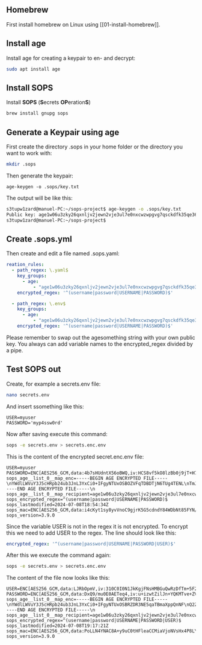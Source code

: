 ## Homebrew

First install homebrew on Linux using [[01-install-homebrew]].

## Install age

Install age for creating a keypair to en- and decrypt:

```zsh
sudo apt install age
```
## Install SOPS

Install **SOPS** (**S**ecrets **OP**eration**S**)

```zsh
brew install gnupg sops
```

## Generate a Keypair using age

First create the directory .sops in your home folder or the directory you want to work with:

```zsh
mkdir .sops
```

Then generate the keypair:

```
age-keygen -o .sops/key.txt
```

The output will be like this:

```zsh
s3tupw1zard@manuel-PC:~/sops-project$ age-keygen -o .sops/key.txt
Public key: age1w06u3zky26qxnljv2jewn2vje3ul7e0nxcwzwpgvg7qsckdfk35qe364t7
s3tupw1zard@manuel-PC:~/sops-project$ 
```

## Create .sops.yml

Then create and edit a file named .sops.yaml:

```yaml
reation_rules:
  - path_regex: \.yaml$
    key_groups:
      - age:
          - "age1w06u3zky26qxnljv2jewn2vje3ul7e0nxcwzwpgvg7qsckdfk35qe364t7"
    encrypted_regex: '^(username|password|USERNAME|PASSWORD)$'

  - path_regex: \.env$
    key_groups:
      - age:
          - "age1w06u3zky26qxnljv2jewn2vje3ul7e0nxcwzwpgvg7qsckdfk35qe364t7"
    encrypted_regex: '^(username|password|USERNAME|PASSWORD)$'
```

Please remember to swap out the agesomething string with your own public key. You always can add variable names to the encrypted_regex divided by a pipe.

## Test SOPS out

Create, for example a secrets.env file:

```zsh
nano secrets.env
```

And insert ssomething like this:

```env
USER=myuser
PASSWORD='myp4ssw0rd'
```

Now after saving execute this command:

```zsh
sops -e secrets.env > secrets.enc.env
```

This is the content of the encrypted secret.enc.env file:

```env
USER=myuser
PASSWORD=ENC[AES256_GCM,data:4b7sHUdntX56oBWQ,iv:HCS8vf5kO8lzBb0j9jT+H7HAV7UlKhRXihaKcZiB+Zg=,tag:27LvWTLZ5sISbwlic6FnFA==,type:str]
sops_age__list_0__map_enc=-----BEGIN AGE ENCRYPTED FILE-----\nYWdlLWVuY3J5cHRpb24ub3JnL3YxCi0+IFgyNTUxOSBOZVFqTDBDTjN6TUg4TENL\nTmJ1WTFJSEVWNmpTbWlzUjdFeVBSR3NWS1Y4Ck9VSzYzTG1DTEFEWmRhREJ3RHcz\nSk5WcElTQnU3RFVYNFNLY05lWTBZREUKLS0tIE0yWk1Md0Uzbi9iVXFpemJ0SU1I\nNHFMZTZPTVBLUXRicDhkTXQ2eFNpV1EKQFE+PsK4cKFjrz06uS0v3AWu9s2PD2bQ\ni1XED9Fw/dxhlAIOGnUkFv+yHeDR5oubG0X3bhdbBZhP3Bd/GC2riw==\n-----END AGE ENCRYPTED FILE-----\n
sops_age__list_0__map_recipient=age1w06u3zky26qxnljv2jewn2vje3ul7e0nxcwzwpgvg7qsckdfk35qe364t7
sops_encrypted_regex=^(username|password|USERNAME|PASSWORD)$
sops_lastmodified=2024-07-08T18:54:34Z
sops_mac=ENC[AES256_GCM,data:i4cKyt1sy8yvVnoC9gjrK5G5cdndY84WDbNt85FYN/PusKYqKj2xdhrswOlENbycx19TQMNbjvNgWdLeiy+PfJX+2F18VSShp0oZmP0g7X29TGshUo4oXcdXek7Z5OG+c3G+4gBxhtGVHmg0dVynFzj4h26CFUcHIo06hOzWQX8=,iv:iPA3xIFNzWFcu0t1XHNj6ECix3mmPLG9M78rUQxDPVs=,tag:iZnGKoXJPrwOnBChiuGCow==,type:str]
sops_version=3.9.0
```

Since the variable USER is not in the regex it is not encrypted. To encrypt this we need to add USER to the regex. The line should look like this:

```yaml
encrypted_regex: '^(username|password|USERNAME|PASSWORD|USER)$'
```

After this we execute the command again:

```bash
sops -e secrets.env > secrets.enc.env
```

The content of the file now looks like this:

```env
USER=ENC[AES256_GCM,data:LJRbOpmV,iv:310C0I0N1JkKgjFNsHMBGuQwRzDfTm+5F20HQtSM//8=,tag:2W3DhMvtWebP94OlIP3JIw==,type:str]
PASSWORD=ENC[AES256_GCM,data:DxQ9/mu0E0AETeq4,iv:u+izwtZilJn+YQKMTve+ZVGRBbthLgP0F0uEvVTq8dg=,tag:XooIoKWf7Au72gdXe63Q3Q==,type:str]
sops_age__list_0__map_enc=-----BEGIN AGE ENCRYPTED FILE-----\nYWdlLWVuY3J5cHRpb24ub3JnL3YxCi0+IFgyNTUxOSBRZDR3NE5qaTBmaXppQnNF\nQ2ZsL2x3TXZwL2dMTjRtcVBFbDQ5M1R1RVE4CkVna2pFTGJTYWZtWFloSEo1endI\nVk9tTlIybGxPcDJHd053VWVGNzBYeDQKLS0tIGxYb3BjWGdaYzltTS9qRkpPOStl\nZ3h6aHVnWnNGMjZpS2owcEI3bXNjUzQKdHVuwUonv1UCYG0NuMYbdeTnWxrDDqSX\nF/LvUI3Svyz5ZDbxb98r+qjbbPtZzmrIYz33cDztCXMJGD3pzd37FA==\n-----END AGE ENCRYPTED FILE-----\n
sops_age__list_0__map_recipient=age1w06u3zky26qxnljv2jewn2vje3ul7e0nxcwzwpgvg7qsckdfk35qe364t7
sops_encrypted_regex=^(username|password|USERNAME|PASSWORD|USER)$
sops_lastmodified=2024-07-08T19:17:21Z
sops_mac=ENC[AES256_GCM,data:PoLLN4YNAC8A+y9uC0tHFleaCCMiaVjoNVsHx4P8LYGw8UxeB31uCXxdnvWrrQGFhSkxrx5m1VWsLlSxlno/kBcS0u9PtvmoQDACAEsjLlHg0GEL0KT/RdiA1YQ8mGjn5HscqRpNjQMpmspueQYOSjwighuBqjt+SIiUYDCCaHU=,iv:+H/XOGozQgsrPOUW/VcpNkKZNuS5xKb+cGYP5QCFnz4=,tag:wq51OXsLeP1/KbX844an1A==,type:str]
sops_version=3.9.0
```
